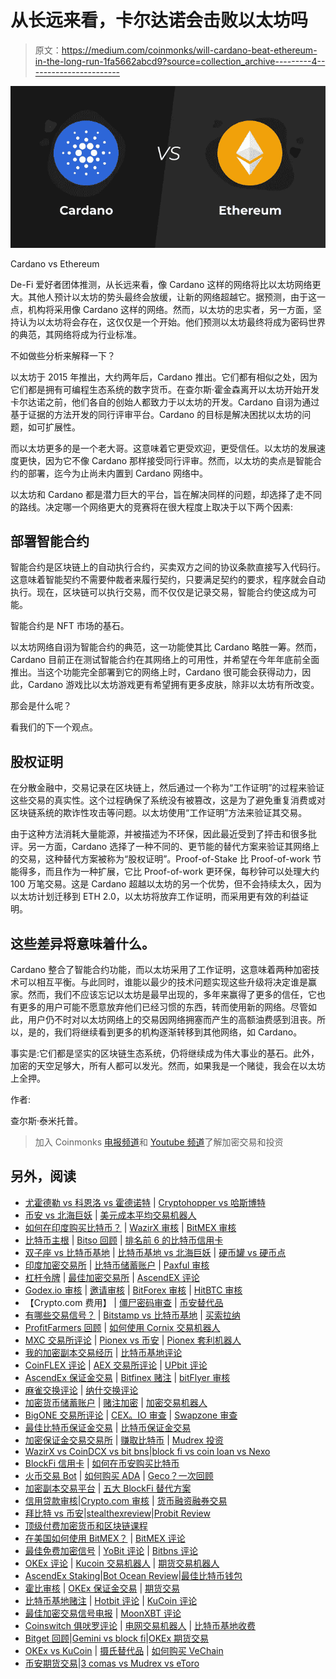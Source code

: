 # 从长远来看，卡尔达诺会击败以太坊吗

> 原文：<https://medium.com/coinmonks/will-cardano-beat-ethereum-in-the-long-run-1fa5662abcd9?source=collection_archive---------4----------------------->

![](img/99b549aed19d0795a5d5f49b2c0f6dcf.png)

Cardano vs Ethereum

De-Fi 爱好者团体推测，从长远来看，像 Cardano 这样的网络将比以太坊网络更大。其他人预计以太坊的势头最终会放缓，让新的网络超越它。据预测，由于这一点，机构将采用像 Cardano 这样的网络。然而，以太坊的忠实者，另一方面，坚持认为以太坊将会存在，这仅仅是一个开始。他们预测以太坊最终将成为密码世界的典范，其网络将成为行业标准。

不如做些分析来解释一下？

以太坊于 2015 年推出，大约两年后，Cardano 推出。它们都有相似之处，因为它们都是拥有可编程生态系统的数字货币。在查尔斯·霍金森离开以太坊开始开发卡尔达诺之前，他们各自的创始人都致力于以太坊的开发。Cardano 自诩为通过基于证据的方法开发的同行评审平台。Cardano 的目标是解决困扰以太坊的问题，如可扩展性。

而以太坊更多的是一个老大哥。这意味着它更受欢迎，更受信任。以太坊的发展速度更快，因为它不像 Cardano 那样接受同行评审。然而，以太坊的卖点是智能合约的部署，迄今为止尚未内置到 Cardano 网络中。

以太坊和 Cardano 都是潜力巨大的平台，旨在解决同样的问题，却选择了走不同的路线。决定哪一个网络更大的竞赛将在很大程度上取决于以下两个因素:

## **部署智能合约**

智能合约是区块链上的自动执行合约，买卖双方之间的协议条款直接写入代码行。这意味着智能契约不需要仲裁者来履行契约，只要满足契约的要求，程序就会自动执行。现在，区块链可以执行交易，而不仅仅是记录交易，智能合约使这成为可能。

智能合约是 NFT 市场的基石。

以太坊网络自诩为智能合约的典范，这一功能使其比 Cardano 略胜一筹。然而，Cardano 目前正在测试智能合约在其网络上的可用性，并希望在今年年底前全面推出。当这个功能完全部署到它的网络上时，Cardano 很可能会获得动力，因此，Cardano 游戏比以太坊游戏更有希望拥有更多皮肤，除非以太坊有所改变。

那会是什么呢？

看我们的下一个观点。

## **股权证明**

在分散金融中，交易记录在区块链上，然后通过一个称为“工作证明”的过程来验证这些交易的真实性。这个过程确保了系统没有被篡改，这是为了避免重复消费或对区块链系统的欺诈性攻击等问题。以太坊使用“工作证明”方法来验证其交易。

由于这种方法消耗大量能源，并被描述为不环保，因此最近受到了抨击和很多批评。另一方面，Cardano 选择了一种不同的、更节能的替代方案来验证其网络上的交易，这种替代方案被称为“股权证明”。Proof-of-Stake 比 Proof-of-work 节能得多，而且作为一种扩展，它比 Proof-of-work 更环保，每秒钟可以处理大约 100 万笔交易。这是 Cardano 超越以太坊的另一个优势，但不会持续太久，因为以太坊计划迁移到 ETH 2.0，以太坊将放弃工作证明，而采用更有效的利益证明。

## **这些差异将意味着什么**。

Cardano 整合了智能合约功能，而以太坊采用了工作证明，这意味着两种加密技术可以相互平衡。与此同时，谁能以最少的技术问题实现这些升级将决定谁是赢家。然而，我们不应该忘记以太坊是最早出现的，多年来赢得了更多的信任，它也有更多的用户可能不愿意放弃他们已经习惯的东西，转而使用新的网络。尽管如此，用户仍不时对以太坊网络上的交易因网络拥塞而产生的高额油费感到沮丧。所以，是的，我们将继续看到更多的机构逐渐转移到其他网络，如 Cardano。

事实是:它们都是坚实的区块链生态系统，仍将继续成为伟大事业的基石。此外，加密的天空足够大，所有人都可以发光。然而，如果我是一个赌徒，我会在以太坊上全押。

作者:

查尔斯·泰米托普。

> 加入 Coinmonks [电报频道](https://t.me/coincodecap)和 [Youtube 频道](https://www.youtube.com/channel/UCbyDhTbOiKh2iUMKBi4-4Zg)了解加密交易和投资

## 另外，阅读

*   [尤霍德勒 vs 科恩洛 vs 霍德诺特](/coinmonks/youhodler-vs-coinloan-vs-hodlnaut-b1050acde55a) | [Cryptohopper vs 哈斯博特](https://blog.coincodecap.com/cryptohopper-vs-haasbot)
*   [币安 vs 北海巨妖](https://blog.coincodecap.com/binance-vs-kraken) | [美元成本平均交易机器人](https://blog.coincodecap.com/pionex-dca-bot)
*   [如何在印度购买比特币？](/coinmonks/buy-bitcoin-in-india-feb50ddfef94) | [WazirX 审核](/coinmonks/wazirx-review-5c811b074f5b) | [BitMEX 审核](https://blog.coincodecap.com/bitmex-review)
*   [比特币主根](https://blog.coincodecap.com/bitcoin-taproot) | [Bitso 回顾](https://blog.coincodecap.com/bitso-review) | [排名前 6 的比特币信用卡](/coinmonks/bitcoin-credit-card-bc8ab6f377c6)
*   [双子座 vs 比特币基地](https://blog.coincodecap.com/gemini-vs-coinbase) | [比特币基地 vs 北海巨妖](https://blog.coincodecap.com/kraken-vs-coinbase) | [硬币罐 vs 硬币点](https://blog.coincodecap.com/coinspot-vs-coinjar)
*   [印度加密交易所](/coinmonks/bitcoin-exchange-in-india-7f1fe79715c9) | [比特币储蓄账户](/coinmonks/bitcoin-savings-account-e65b13f92451) | [Paxful 审核](/coinmonks/paxful-review-4daf2354ab70)
*   [杠杆令牌](/coinmonks/leveraged-token-3f5257808b22) | [最佳加密交易所](/coinmonks/crypto-exchange-dd2f9d6f3769) | [AscendEX 评论](/coinmonks/ascendex-review-53e829cf75fa)
*   [Godex.io 审核](/coinmonks/godex-io-review-7366086519fb) | [邀请审核](/coinmonks/invity-review-70f3030c0502) | [BitForex 审核](https://blog.coincodecap.com/bitforex-review) | [HitBTC 审核](/coinmonks/hitbtc-review-c5143c5d53c2)
*   【Crypto.com 费用】 | [僵尸密码审查](/coinmonks/botcrypto-review-2021-build-your-own-trading-bot-coincodecap-6b8332d736c7) | [币安替代品](https://blog.coincodecap.com/crypto-com-alternatives)
*   [有哪些交易信号？](https://blog.coincodecap.com/trading-signal) | [Bitstamp vs 比特币基地](https://blog.coincodecap.com/bitstamp-coinbase) | [买索拉纳](https://blog.coincodecap.com/buy-solana)
*   [ProfitFarmers 回顾](https://blog.coincodecap.com/profitfarmers-review) | [如何使用 Cornix 交易机器人](https://blog.coincodecap.com/cornix-trading-bot)
*   [MXC 交易所评论](/coinmonks/mxc-exchange-review-3af0ec1cba8c) | [Pionex vs 币安](https://blog.coincodecap.com/pionex-vs-binance) | [Pionex 套利机器人](https://blog.coincodecap.com/pionex-arbitrage-bot)
*   [我的加密副本交易经历](/coinmonks/my-experience-with-crypto-copy-trading-d6feb2ce3ac5) | [比特币基地评论](/coinmonks/coinbase-review-6ef4e0f56064)
*   [CoinFLEX 评论](https://blog.coincodecap.com/coinflex-review) | [AEX 交易所评论](https://blog.coincodecap.com/aex-exchange-review) | [UPbit 评论](https://blog.coincodecap.com/upbit-review)
*   [AscendEx 保证金交易](https://blog.coincodecap.com/ascendex-margin-trading) | [Bitfinex 赌注](https://blog.coincodecap.com/bitfinex-staking) | [bitFlyer 审核](https://blog.coincodecap.com/bitflyer-review)
*   [麻雀交换评论](https://blog.coincodecap.com/sparrow-exchange-review) | [纳什交换评论](https://blog.coincodecap.com/nash-exchange-review)
*   [加密货币储蓄账户](/coinmonks/cryptocurrency-savings-accounts-be3bc0feffbf) | [赌注加密](https://blog.coincodecap.com/staking-crypto) | [加密交易机器人](https://blog.coincodecap.com/best-crypto-trading-bots)
*   [BigONE 交易所评论](/coinmonks/bigone-exchange-review-64705d85a1d4) | [CEX。IO 审查](https://blog.coincodecap.com/cex-io-review) | [Swapzone 审查](/coinmonks/swapzone-review-crypto-exchange-data-aggregator-e0ad78e55ed7)
*   [最佳比特币保证金交易](/coinmonks/bitcoin-margin-trading-exchange-bcbfcbf7b8e3) | [比特币保证金交易](https://blog.coincodecap.com/bityard-margin-trading)
*   [加密保证金交易交易所](/coinmonks/crypto-margin-trading-exchanges-428b1f7ad108) | [赚取比特币](/coinmonks/earn-bitcoin-6e8bd3c592d9) | [Mudrex 投资](https://blog.coincodecap.com/mudrex-invest-review-the-best-way-to-invest-in-crypto)
*   [WazirX vs CoinDCX vs bit bns](/coinmonks/wazirx-vs-coindcx-vs-bitbns-149f4f19a2f1)|[block fi vs coin loan vs Nexo](/coinmonks/blockfi-vs-coinloan-vs-nexo-cb624635230d)
*   [BlockFi 信用卡](https://blog.coincodecap.com/blockfi-credit-card) | [如何在币安购买比特币](https://blog.coincodecap.com/buy-bitcoin-binance)
*   [火币交易 Bot](https://blog.coincodecap.com/huobi-trading-bot) | [如何购买 ADA](https://blog.coincodecap.com/buy-ada-cardano) | [Geco？一次回顾](https://blog.coincodecap.com/geco-one-review)
*   [加密副本交易平台](/coinmonks/top-10-crypto-copy-trading-platforms-for-beginners-d0c37c7d698c) | [五大 BlockFi 替代方案](https://blog.coincodecap.com/blockfi-alternatives)
*   [信用贷款审核](https://blog.coincodecap.com/coinloan-review)|[Crypto.com 审核](/coinmonks/crypto-com-review-f143dca1f74c) | [货币融资融券交易](/coinmonks/huobi-margin-trading-b3b06cdc1519)
*   [拜比特 vs 币安](https://blog.coincodecap.com/bybit-binance-moonxbt)|[stealthexreview](/coinmonks/stealthex-review-396c67309988)|[Probit Review](https://blog.coincodecap.com/probit-review)
*   [顶级付费加密货币和区块链课程](https://blog.coincodecap.com/blockchain-courses)
*   [在美国如何使用 BitMEX？](https://blog.coincodecap.com/use-bitmex-in-usa) | [BitMEX 评论](https://blog.coincodecap.com/bitmex-review)
*   [最佳免费加密信号](https://blog.coincodecap.com/free-crypto-signals) | [YoBit 评论](/coinmonks/yobit-review-175464162c62) | [Bitbns 评论](/coinmonks/bitbns-review-38256a07e161)
*   [OKEx 评论](/coinmonks/okex-review-6b369304110f) | [Kucoin 交易机器人](/coinmonks/kucoin-trading-bot-automate-your-trades-8cf0ca2138e0) | [期货交易机器人](/coinmonks/futures-trading-bots-5a282ccee3f5)
*   [AscendEx Staking](https://blog.coincodecap.com/ascendex-staking)|[Bot Ocean Review](https://blog.coincodecap.com/bot-ocean-review)|[最佳比特币钱包](https://blog.coincodecap.com/bitcoin-wallets-india)
*   [霍比审核](https://blog.coincodecap.com/huobi-review) | [OKEx 保证金交易](https://blog.coincodecap.com/okex-margin-trading) | [期货交易](https://blog.coincodecap.com/futures-trading)
*   [比特币基地赌注](https://blog.coincodecap.com/coinbase-staking) | [Hotbit 评论](/coinmonks/hotbit-review-cd5bec41dafb) | [KuCoin 评论](https://blog.coincodecap.com/kucoin-review)
*   [最佳加密交易信号电报](/coinmonks/best-crypto-signals-telegram-5785cdbc4b2b) | [MoonXBT 评论](/coinmonks/moonxbt-review-6e4ab26d037)
*   [Coinswitch 俱吠罗评论](/coinmonks/coinswitch-kuber-review-1a8dc5c7a739) | [电网交易机器人](https://blog.coincodecap.com/grid-trading) | [比特币基地收费](/coinmonks/coinbase-fees-831e77d4f2c5)
*   [Bitget 回顾](https://blog.coincodecap.com/bitget-review)|[Gemini vs block fi](https://blog.coincodecap.com/gemini-vs-blockfi)|[OKEx 期货交易](https://blog.coincodecap.com/okex-futures-trading)
*   [OKEx vs KuCoin](https://blog.coincodecap.com/okex-kucoin) | [摄氏替代品](https://blog.coincodecap.com/celsius-alternatives) | [如何购买 VeChain](https://blog.coincodecap.com/buy-vechain)
*   [币安期货交易](https://blog.coincodecap.com/binance-futures-trading)|[3 comas vs Mudrex vs eToro](https://blog.coincodecap.com/mudrex-3commas-etoro)